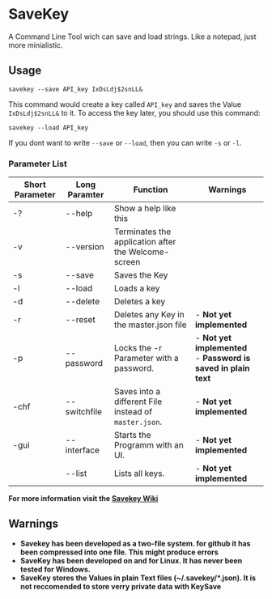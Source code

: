 # SaveKey
A Command Line Tool wich can save and load strings. Like a notepad, just more minialistic.

## Usage

```
savekey --save API_key IxDsLdj$2snLL&
```

This command would create a key called `API_key` and saves the Value `IxDsLdj$2snLL&` to it.
To access the key later, you should use this command:

```
savekey --load API_key
```

If you dont want to write `--save` or `--load`, then you can write `-s` or `-l`.

### Parameter List

| Short Parameter | Long Paramter | Function | Warnings |
|--|--|--|--|
| -?   | --help       | Show a help like this |  |
| -v   | --version    | Terminates the application after the Welcome-screen |  |
| -s   | --save       | Saves the Key |  |
| -l   | --load       | Loads a key |  |
| -d   | --delete     | Deletes a key |  |
| -r   | --reset      | Deletes any Key in the master.json file | - **Not yet implemented** |
| -p   | --password   | Locks the -r Parameter with a password. | - **Not yet implemented** <br/> - **Password is saved in plain text** |
| -chf | --switchfile | Saves into a different File instead of `master.json`. | - **Not yet implemented** |
| -gui | --interface  | Starts the Programm with an UI. | - **Not yet implemented** |
|      | --list       | Lists all keys. | - **Not yet implemented** |

**For more information visit the [Savekey Wiki](https://github.com/heschy2/SaveKey/wiki)**

## Warnings

- **Savekey has been developed as a two-file system. for github it has been compressed into one file. This might produce errors**
- **SaveKey has been developed on and for Linux. It has never been tested for Windows.**
- **SaveKey stores the Values in plain Text files (~/.savekey/*.json). It is not reccomended to store verry private data with KeySave** 
